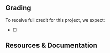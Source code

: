 

## Grading
To receive full credit for this project, we expect:

- [ ] 

## Resources & Documentation
